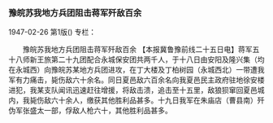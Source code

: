 ### 豫皖苏我地方兵团阻击蒋军歼敌百余

1947-02-26
第1版()
专栏：

　　豫皖苏我地方兵团阻击蒋军歼敌百余
    【本报冀鲁豫前线二十五日电】蒋军五十八师新王旅第二十九团配合永城保安团共两千人，于十八日由安阳及隆兴集（均在永城西）向豫皖苏某地方兵团进攻，在丁大楼及丁柏树园（永城西北）一带遭我军有力痛击，毙伤敌六十余名。同日夏邑敌六百余名向我夏邑民主政府驻地徐安楼进犯，我某支队闻讯迅速赶往增援，将敌击溃，追击至十五里，敌狼狈窜回夏邑城内，我毙伤敌六十余人，缴获其他胜利品甚多。十九日我军在朱庙店（曹县南）歼伪军张盛太一部，俘敌人枪六十，其他胜利品甚多。
